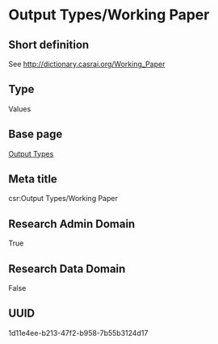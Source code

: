 # Output Types/Working Paper
## Short definition
See http://dictionary.casrai.org/Working_Paper
## Type
Values
## Base page
[Output Types](../../Picklists/Output%20Types.md)
## Meta title
csr:Output Types/Working Paper
## Research Admin Domain
True
## Research Data Domain
False
## UUID
1d11e4ee-b213-47f2-b958-7b55b3124d17
